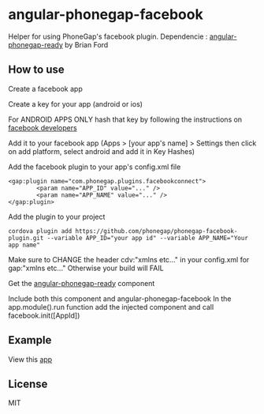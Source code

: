 # angular-phonegap-facebook
Helper for using PhoneGap's facebook plugin. Dependencie : [angular-phonegap-ready](https://github.com/btford/hitch-a-ride-client/tree/master/app/components/angular-phonegap-ready) by Brian Ford

## How to use
Create a facebook app

Create a key for your app (android or ios)

For ANDROID APPS ONLY hash that key by following the instructions on [facebook developers](https://developers.facebook.com/docs/android/getting-started/)

Add it to your facebook app (Apps > [your app's name] > Settings then click on add platform, select android and add it in Key Hashes)

Add the facebook plugin to your app's config.xml file
	
	<gap:plugin name="com.phonegap.plugins.facebookconnect">
    		<param name="APP_ID" value="..." />
    		<param name="APP_NAME" value="..." />
	</gap:plugin>

Add the plugin to your project
	
	cordova plugin add https://github.com/phonegap/phonegap-facebook-plugin.git --variable APP_ID="your app id" --variable APP_NAME="Your app name"

Make sure to CHANGE the header cdv:"xmlns etc..." in your config.xml for gap:"xmlns etc..." Otherwise your build will FAIL

Get the [angular-phonegap-ready](https://github.com/btford/hitch-a-ride-client/tree/master/app/components/angular-phonegap-ready) component

Include both this component and angular-phonegap-facebook
In the app.module().run function add the injected component and call facebook.init([AppId])


## Example 
View this [app](https://github.com/malikov/simple-angular-phonegap-facebook-app)

## License
MIT
